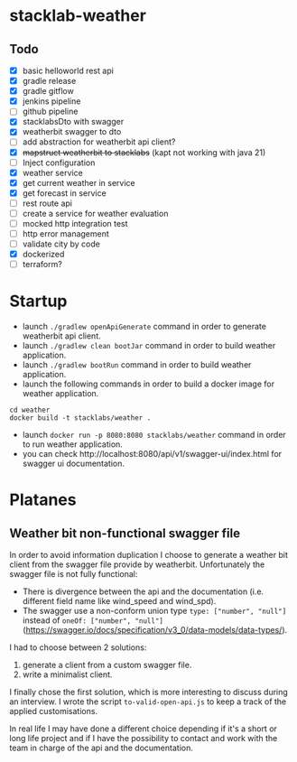# stacklab-weather

## Todo
- [X] basic helloworld rest api
- [X] gradle release
- [X] gradle gitflow
- [X] jenkins pipeline
- [ ] github pipeline
- [X] stacklabsDto with swagger
- [X] weatherbit swagger to dto
- [ ] add abstraction for weatherbit api client?
- [X] ~~mapstruct weatherbit to stacklabs~~ (kapt not working with java 21)
- [ ] Inject configuration
- [X] weather service
- [X] get current weather in service
- [X] get forecast in service
- [ ] rest route api
- [ ] create a service for weather evaluation
- [ ] mocked http integration test
- [ ] http error management 
- [ ] validate city by code
- [X] dockerized
- [ ] terraform?

# Startup

- launch `./gradlew openApiGenerate` command in order to generate weatherbit api client.
- launch `./gradlew clean bootJar` command in order to build weather application.
- launch `./gradlew bootRun` command in order to build weather application.
- launch the following commands in order to build a docker image for weather application.
```
cd weather
docker build -t stacklabs/weather .
```
- launch `docker run -p 8080:8080 stacklabs/weather` command in order to run weather application.
- you can check http://localhost:8080/api/v1/swagger-ui/index.html for swagger ui documentation.

# Platanes

## Weather bit non-functional swagger file
In order to avoid information duplication I choose to generate a weather bit client from the 
swagger file provide by weatherbit. Unfortunately the swagger file is not fully functional:
- There is divergence between the api and the documentation (i.e. different field name like wind_speed and wind_spd).
- The swagger use a non-conform union type `type: ["number", "null"]` instead of `oneOf: ["number", "null"]` 
(https://swagger.io/docs/specification/v3_0/data-models/data-types/).

I had to choose between 2 solutions:

1. generate a client from a custom swagger file.
2. write a minimalist client.

I finally chose the first solution, which is more interesting to discuss during an interview. I wrote the script 
`to-valid-open-api.js` to keep a track of the applied customisations.

In real life I may have done a different choice depending if it's a short or long life project and if I have the 
possibility to contact and work with the team in charge of the api and the documentation. 